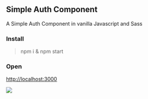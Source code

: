 
## Simple Auth Component

A Simple Auth Component in vanilla Javascript and Sass

### Install

 > npm i & npm start

### Open

<a href="http://localhost:3000" target="_blank">http://localhost:3000</a>

![](https://i.imgur.com/aG2VOi0.png)
